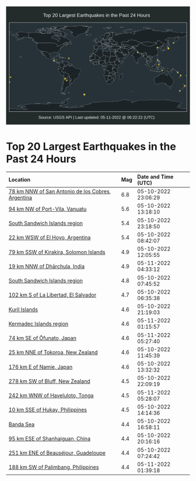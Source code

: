 ![Map](./map.png)

# Top 20 Largest Earthquakes in the Past 24 Hours

| Location | Mag | Date and Time (UTC) |
|:---|:---|:---|
| [78 km NNW of San Antonio de los Cobres, Argentina](https://earthquake.usgs.gov/earthquakes/eventpage/us7000h8g3) | 6.8 | 05-10-2022 23:06:29 |
| [94 km NW of Port-Vila, Vanuatu](https://earthquake.usgs.gov/earthquakes/eventpage/us7000h8bc) | 5.6 | 05-10-2022 13:18:10 |
| [South Sandwich Islands region](https://earthquake.usgs.gov/earthquakes/eventpage/us7000h8g7) | 5.4 | 05-10-2022 23:18:50 |
| [22 km WSW of El Hoyo, Argentina](https://earthquake.usgs.gov/earthquakes/eventpage/us7000h8a8) | 5.4 | 05-10-2022 08:42:07 |
| [79 km SSW of Kirakira, Solomon Islands](https://earthquake.usgs.gov/earthquakes/eventpage/us7000h8b3) | 4.9 | 05-10-2022 12:05:55 |
| [19 km NNW of Dhārchula, India](https://earthquake.usgs.gov/earthquakes/eventpage/us7000h8ii) | 4.9 | 05-11-2022 04:33:12 |
| [South Sandwich Islands region](https://earthquake.usgs.gov/earthquakes/eventpage/us7000h8af) | 4.8 | 05-10-2022 07:45:52 |
| [102 km S of La Libertad, El Salvador](https://earthquake.usgs.gov/earthquakes/eventpage/us7000h89n) | 4.7 | 05-10-2022 06:35:38 |
| [Kuril Islands](https://earthquake.usgs.gov/earthquakes/eventpage/us7000h8fh) | 4.6 | 05-10-2022 21:19:03 |
| [Kermadec Islands region](https://earthquake.usgs.gov/earthquakes/eventpage/us7000h8hj) | 4.6 | 05-11-2022 01:15:57 |
| [74 km SE of Ōfunato, Japan](https://earthquake.usgs.gov/earthquakes/eventpage/us7000h8ip) | 4.6 | 05-11-2022 05:27:40 |
| [25 km NNE of Tokoroa, New Zealand](https://earthquake.usgs.gov/earthquakes/eventpage/us7000h8az) | 4.6 | 05-10-2022 11:45:39 |
| [176 km E of Namie, Japan](https://earthquake.usgs.gov/earthquakes/eventpage/us7000h8bh) | 4.6 | 05-10-2022 13:32:32 |
| [278 km SW of Bluff, New Zealand](https://earthquake.usgs.gov/earthquakes/eventpage/us7000h8fx) | 4.5 | 05-10-2022 22:09:19 |
| [242 km WNW of Haveluloto, Tonga](https://earthquake.usgs.gov/earthquakes/eventpage/us7000h8iq) | 4.5 | 05-11-2022 05:28:07 |
| [10 km SSE of Hukay, Philippines](https://earthquake.usgs.gov/earthquakes/eventpage/us7000h8cm) | 4.5 | 05-10-2022 14:14:36 |
| [Banda Sea](https://earthquake.usgs.gov/earthquakes/eventpage/us7000h8e0) | 4.4 | 05-10-2022 16:58:11 |
| [95 km ESE of Shanhaiguan, China](https://earthquake.usgs.gov/earthquakes/eventpage/us7000h8f7) | 4.4 | 05-10-2022 20:16:16 |
| [251 km ENE of Beauséjour, Guadeloupe](https://earthquake.usgs.gov/earthquakes/eventpage/us7000h89x) | 4.4 | 05-10-2022 07:24:42 |
| [188 km SW of Palimbang, Philippines](https://earthquake.usgs.gov/earthquakes/eventpage/us7000h8i0) | 4.4 | 05-11-2022 01:39:18 |
